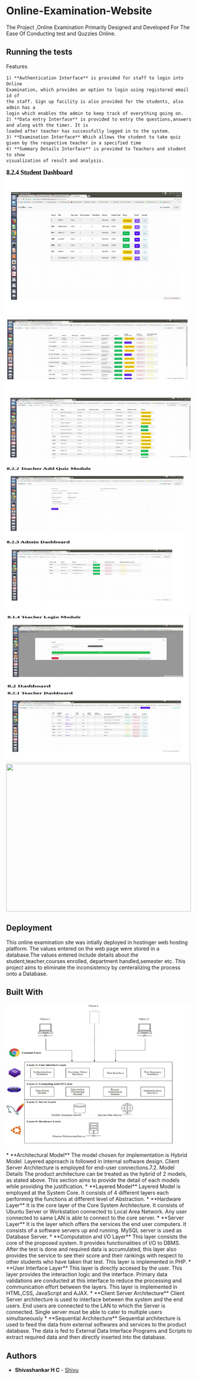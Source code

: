 # Online-Examination-Website
The Project ,Online Examination Primarily Designed and Developed For The Ease Of Conducting test and Quzzies Online.

## Running the tests

Features

```
1) **Authentication Interface** is provided for staff to login into Online
Examination, which provides an option to login using registered email id of
the staff. Sign up facility is also provided for the students, also admin has a
login which enables the admin to keep track of everything going on.
2) **Data entry Interface** is provided to entry the questions,answers and along with the timer. It is
loaded after teacher has successfully logged in to the system.
3) **Examination Interface** Which allows the student to take quiz given by the respective teacher in a specified time
4) **Summary Details Interface** is provided to Teachers and student to show
visualization of result and analysis.
```
<img src="Demo/studash.jpeg" width="500" height="400">
<img src="Demo/admindash1.jpeg" width="500" height="400">
<img src="Demo/teachdash.jpeg" width="500" height="400">
<img src="Demo/teachlogin.jpeg" width="500" height="400">
<img src="Demo/group.png" width="500" height="400">

## Deployment
This online examination site was intially deployed in hostinger web hosting
platform. The values entered on the web page were stored in a database.The
values entered include details about the student,teacher,courses enrolled,
department handled,semester etc. This project aims to eliminate the
inconsistency by centeralizing the process onto a Database.

## Built With
<img src="Demo/imple.jpeg" width="500" height="400">
* **Architectural Model**
The model chosen for implementation is Hybrid Model. Layered approach is
followed in internal software design. Client Server Architecture is employed
for end-user connections.7.2. Model Details
The product architecture can be treated as the hybrid of 2 models, as stated
above. This section aims to provide the detail of each models while providing
the justification.
* **Layered Model**
Layered Model is employed at the System Core. It consists of 4 different
layers each performing the functions at different level of Abstraction.
* **Hardware Layer**
It is the core layer of the Core System Architecture. It consists of Ubuntu
Server or Workstation connected to Local Area Network. Any user connected
to same LAN is able to connect to the core server.
* **Server Layer**
It is the layer which offers the services the end user computers. It consists of
a software servers up and running. MySQL server is used as Database Server.
* **Computation and I/O Layer**
This layer consists the core of the proposed system. It provides functionalities
of I/O to DBMS. After the test is done and required data is accumulated, this
layer also provides the service to see their score and their rankings with
respect to other students who have taken that test. This layer is implemented
in PHP.
* **User Interface Layer**
This layer is directly accesed by the user. This layer provides the interaction
logic and the interface. Primary data validations are conducted at this
interface to reduce the processing and communication effort between the
layers. This layer is implemented in HTML,CSS, JavaScript and AJAX.
* **Client Server Architecture**
Client Server architecture is used to interface between the system and the end
users. End users are connected to the LAN to which the Server is connected.
Single server must be able to cater to multiple users simultaneously
* **Sequential Architecture**
Sequential architecture is used to feed the data from external softwares and
services to the product database. The data is fed to External Data Interface
Programs and Scripts to extract required data and then directly inserted into
the database.


## Authors

* **Shivashankar H C**  - [Shivu](https://github.com/shiv-u/facial_expression_recognizer)



